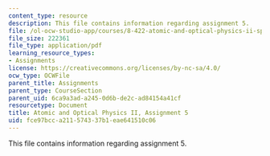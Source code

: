 ```yaml
---
content_type: resource
description: This file contains information regarding assignment 5.
file: /ol-ocw-studio-app/courses/8-422-atomic-and-optical-physics-ii-spring-2013/fce97bcca211574337b1eae641510c06_MIT8_422S13_hw5.pdf
file_size: 222361
file_type: application/pdf
learning_resource_types:
- Assignments
license: https://creativecommons.org/licenses/by-nc-sa/4.0/
ocw_type: OCWFile
parent_title: Assignments
parent_type: CourseSection
parent_uid: 6ca9a3ad-a245-0d6b-de2c-ad84154a41cf
resourcetype: Document
title: Atomic and Optical Physics II, Assignment 5
uid: fce97bcc-a211-5743-37b1-eae641510c06
---
```

This file contains information regarding assignment 5.